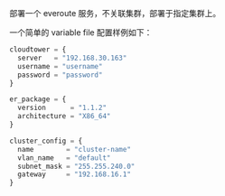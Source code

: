 部署一个 everoute 服务，不关联集群，部署于指定集群上。

一个简单的 variable file 配置样例如下：
```terraform
cloudtower = {
  server   = "192.168.30.163"
  username = "username"
  password = "password"
}

er_package = {
  version      = "1.1.2"
  architecture = "X86_64"
}

cluster_config = {
  name        = "cluster-name"
  vlan_name   = "default"
  subnet_mask = "255.255.240.0"
  gateway     = "192.168.16.1"
}
```